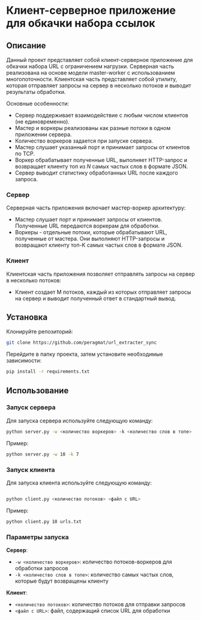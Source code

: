 # Клиент-серверное приложение для обкачки набора ссылок

## Описание
Данный проект представляет собой клиент-серверное приложение для обкачки набора URL с ограничением нагрузки. Серверная часть реализована на основе модели master-worker с использованием многопоточности. Клиентская часть представляет собой утилиту, которая отправляет запросы на сервер в несколько потоков и выводит результаты обработки.

Основные особенности:
- Сервер поддерживает взаимодействие с любым числом клиентов (не единовременно).
- Мастер и воркеры реализованы как разные потоки в одном приложении сервера.
- Количество воркеров задается при запуске сервера.
- Мастер слушает указанный порт и принимает запросы от клиентов по TCP.
- Воркер обрабатывает полученные URL, выполняет HTTP-запрос и возвращает клиенту топ из *N* самых частых слов в формате JSON.
- Сервер выводит статистику обработанных URL после каждого запроса.


### Сервер

Серверная часть приложения включает мастер-воркер архитектуру:

- Мастер слушает порт и принимает запросы от клиентов. Полученные URL передаются воркерам для обработки.
- Воркеры - отдельные потоки, которые обрабатывают URL, полученные от мастера. Они выполняют HTTP-запросы и возвращают клиенту топ-K самых частых слов в формате JSON.

### Клиент

Клиентская часть приложения позволяет отправлять запросы на сервер в несколько потоков:

- Клиент создает M потоков, каждый из которых отправляет запросы на сервер и выводит полученный ответ в стандартный вывод.

## Установка
Клонируйте репозиторий:

```bash
git clone https://github.com/peragmat/url_extracter_sync
```

Перейдите в папку проекта, затем установите необходимые зависимости:

```bash
pip install -r requirements.txt
```

## Использование
### Запуск сервера

Для запуска сервера используйте следующую команду:

```bash
python server.py -w <количество воркеров> -k <количество слов в топе>
```
Пример:

```bash
python server.py -w 10 -k 7
```

### Запуск клиента

Для запуска клиента используйте следующую команду:

```bash

python client.py <количество потоков> <файл с URL>
```

Пример:

```bash
python client.py 10 urls.txt
```

### Параметры запуска
**Сервер**:

- `-w <количество воркеров>`: количество потоков-воркеров для обработки запросов
- `-k <количество слов в топе>`: количество самых частых слов, которые будут возвращены клиенту

**Клиент**:
- `<количество потоков>`: количество потоков для отправки запросов
- `<файл с URL>`: файл, содержащий список URL для обработки
